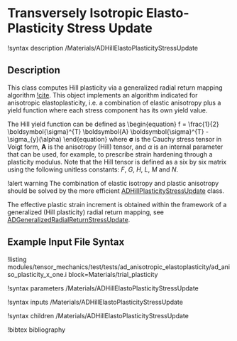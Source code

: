 # Transversely Isotropic Elasto-Plasticity Stress Update

!syntax description /Materials/ADHillElastoPlasticityStressUpdate

## Description

This class computes Hill plasticity via a generalized radial return mapping algorithm [!cite](versino2018generalized). This object implements an algorithm indicated for anisotropic elastoplasticity, i.e. a combination of elastic anisotropy plus a yield function where each stress component has its own yield value.

The Hill yield function can be defined as
\begin{equation}
f = \frac{1}{2} \boldsymbol{\sigma}^{T} \boldsymbol{A} \boldsymbol{\sigma}^{T} - \sigma_{y}(\alpha)
\end{equation}
where $\boldsymbol{\sigma}$ is the Cauchy stress tensor in Voigt form, $\boldsymbol{A}$ is the anisotropy (Hill) tensor, and $\alpha$ is an internal parameter that can be used, for example, to prescribe strain hardening through a plasticity modulus. Note that the Hill tensor is defined as a six by six matrix using the following unitless constants: $F$, $G$, $H$, $L$, $M$ and $N$.

!alert warning
The combination of elastic isotropy and plastic anisotropy should be solved by the more efficient [ADHillPlasticityStressUpdate](/ADHillPlasticityStressUpdate.md) class.

The effective plastic strain increment is obtained within the framework of a generalized (Hill plasticity) radial return mapping, see
[ADGeneralizedRadialReturnStressUpdate](/ADGeneralizedRadialReturnStressUpdate.md).

## Example Input File Syntax

!listing modules/tensor_mechanics/test/tests/ad_anisotropic_elastoplasticity/ad_aniso_plasticity_x_one.i block=Materials/trial_plasticity

!syntax parameters /Materials/ADHillElastoPlasticityStressUpdate

!syntax inputs /Materials/ADHillElastoPlasticityStressUpdate

!syntax children /Materials/ADHillElastoPlasticityStressUpdate

!bibtex bibliography
